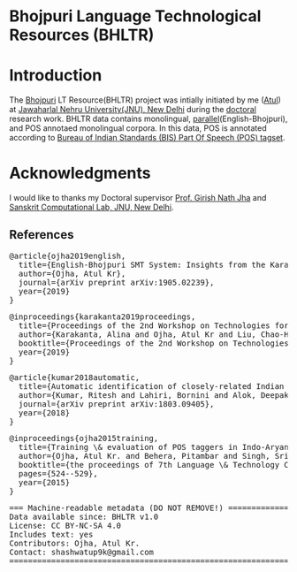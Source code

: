 # Bhojpuri Language Technological Resources (BHLTR)

# Introduction

The [Bhojpuri](https://en.wikipedia.org/wiki/Bhojpuri_language) LT Resource(BHLTR) project was intially initiated by me ([Atul](http://ufal.ms.mff.cuni.cz/atul-kr-ojha)) at [Jawaharlal Nehru University(JNU), New Delhi](http://sanskrit.jnu.ac.in/index.jsp) during the [doctoral](http://sanskrit.jnu.ac.in/rstudents/phd.jsp) research work. BHLTR data contains monolingual, [parallel](./parallel-corpora)(English-Bhojpuri), and POS annotaed monolingual corpora. In this data, POS is annotated  according to [Bureau of Indian Standards (BIS) Part Of Speech (POS) tagset](http://tdil-dc.in/tdildcMain/articles/134692Draft%20POS%20Tag%20standard.pdf).


# Acknowledgments

I would like to thanks my Doctoral supervisor [Prof. Girish Nath Jha](https://jnu.ac.in/Faculty/gnjha/) and [Sanskrit Computational Lab, JNU, New Delhi](http://sanskrit.jnu.ac.in/index.jsp).

## References

<pre>
@article{ojha2019english,
  title={English-Bhojpuri SMT System: Insights from the Karaka Model},
  author={Ojha, Atul Kr},
  journal={arXiv preprint arXiv:1905.02239},
  year={2019}
}
</pre>
<pre>
@inproceedings{karakanta2019proceedings,
  title={Proceedings of the 2nd Workshop on Technologies for MT of Low Resource Languages},
  author={Karakanta, Alina and Ojha, Atul Kr and Liu, Chao-Hong and Washington, Jonathan and Oco, Nathaniel and Lakew, Surafel Melaku and Malykh, Valentin and Zhao, Xiaobing},
  booktitle={Proceedings of the 2nd Workshop on Technologies for MT of Low Resource Languages},
  year={2019}
}
</pre>
<pre>
@article{kumar2018automatic,
  title={Automatic identification of closely-related Indian languages: Resources and experiments},
  author={Kumar, Ritesh and Lahiri, Bornini and Alok, Deepak and Ojha, Atul Kr and Jain, Mayank and Basit, Abdul and Dawer, Yogesh},
  journal={arXiv preprint arXiv:1803.09405},
  year={2018}
}
</pre>
<pre>
@inproceedings{ojha2015training,
  title={Training \& evaluation of POS taggers in Indo-Aryan languages: a case of Hindi, Odia and Bhojpuri},
  author={Ojha, Atul Kr. and Behera, Pitambar and Singh, Srishti and Jha, Girish N},
  booktitle={the proceedings of 7th Language \& Technology Conference: Human Language Technologies as a Challenge for Computer Science and Linguistics},
  pages={524--529},
  year={2015}
}
</pre>

<pre>
=== Machine-readable metadata (DO NOT REMOVE!) ================================
Data available since: BHLTR v1.0
License: CC BY-NC-SA 4.0
Includes text: yes
Contributors: Ojha, Atul Kr.
Contact: shashwatup9k@gmail.com
===============================================================================
</pre>


